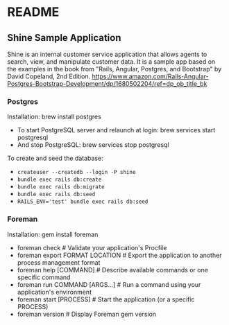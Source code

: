 # README

## Shine Sample Application ##
Shine is an internal customer service application that allows agents to search, view, and manipulate customer data.
It is a sample app based on the examples in the book from "Rails, Angular, Postgres, and Bootstrap" by David Copeland, 2nd Edition.
https://www.amazon.com/Rails-Angular-Postgres-Bootstrap-Development/dp/1680502204/ref=dp_ob_title_bk

### Postgres ###
Installation: brew install postgres
* To start PostgreSQL server and relaunch at login: brew services start postgresql
* And stop PostgreSQL: brew services stop postgresql

To create and seed the database:
* `createuser --createdb --login -P shine`
* `bundle exec rails db:create`
* `bundle exec rails db:migrate` 
* `bundle exec rails db:seed`
* `RAILS_ENV='test' bundle exec rails db:seed`

### Foreman ###
Installation: gem install foreman
* foreman check                   # Validate your application's Procfile
* foreman export FORMAT LOCATION  # Export the application to another process management format
* foreman help [COMMAND]          # Describe available commands or one specific command
* foreman run COMMAND [ARGS...]   # Run a command using your application's environment
* foreman start [PROCESS]         # Start the application (or a specific PROCESS)
* foreman version                 # Display Foreman gem version
